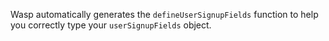 Wasp automatically generates the `defineUserSignupFields` function to help you correctly type your `userSignupFields` object.

<!-- This snippet is used in {overview,google,github,keycloak}.md -->
